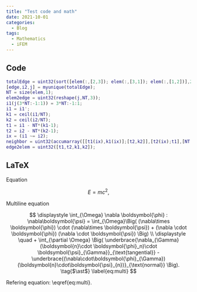 ```yaml
---
title: "Test code and math"
date: 2021-10-01
categories:
  - Blog
tags:
  - Mathematics
  - iFEM
---
```



## Code

```matlab
totalEdge = uint32(sort([elem(:,[2,3]); elem(:,[3,1]); elem(:,[1,2])],2));
[edge,i2,j] = myunique(totalEdge);
NT = size(elem,1);
elem2edge = uint32(reshape(j,NT,3));
i1(j(3*NT:-1:1)) = 3*NT:-1:1; 
i1 = i1';
k1 = ceil(i1/NT); 
k2 = ceil(i2/NT); 
t1 = i1 - NT*(k1-1);
t2 = i2 - NT*(k2-1);
ix = (i1 ~= i2); 
neighbor = uint32(accumarray([[t1(ix),k1(ix)];[t2,k2]],[t2(ix);t1],[NT 3]));
edge2elem = uint32([t1,t2,k1,k2]);
```

## LaTeX

Equation

$$
E = mc^2,
\tag{1}
$$

Multiline equation

$$
\displaystyle
\int_{\Omega}  \nabla \boldsymbol{\phi} : \nabla\boldsymbol{\psi} = 
\int_{\Omega}\Big( (\nabla\times \boldsymbol{\phi}) \cdot (\nabla\times \boldsymbol{\psi}) + (\nabla 
\cdot 
\boldsymbol{\phi}) (\nabla \cdot \boldsymbol{\psi}) \Big)
\\
\displaystyle
\quad + \int_{\partial \Omega} 
\Big( \underbrace{\nabla_{\Gamma}(\boldsymbol{n}\cdot \boldsymbol{\phi}_n)\cdot 
\boldsymbol{\psi}_{\Gamma}}_{\text{tangential}} - 
\underbrace{(\nabla\cdot\boldsymbol{\phi}_{\Gamma})(\boldsymbol{n}\cdot\boldsymbol{\psi}_{n})}_{\text{normal}}
\Big).
\tag{$\ast$}
\label{eq:multi}
$$

Refering equation: \eqref{eq:multi}.

